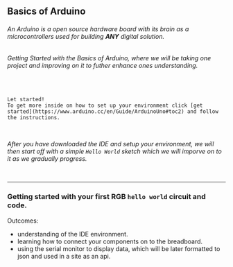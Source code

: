 ## Basics of Arduino

###### An Arduino is a open source hardware board with its brain as a microcontrollers used for building **ANY** digital solution.
###### Getting Started with the Basics of Arduino, where we will be taking one project and improving on it to futher enhance ones understanding.

<br/>

```
Let started!
To get more inside on how to set up your environment click [get started](https://www.arduino.cc/en/Guide/ArduinoUno#toc2) and follow the instructions.
```

<br/>

*After you have downloaded the IDE and setup your environment, we will then start off with a simple `Hello World` sketch which we will imporve on to it as we gradually progress.*

<br/>

---

### Getting started with your first RGB `hello world` circuit and code.

Outcomes:
- understanding of the IDE environment.
- learning how to connect your components on to the breadboard.
- using the serial monitor to display data, which will be later formatted to json and used in a site as an api.
